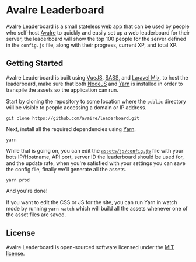 AvaIre Leaderboard
==================

AvaIre Leaderboard is a small stateless web app that can be used by people who self-host [AvaIre](https://github.com/avaire/avaire) to quickly and easily set up a web leaderboard for their server, the leaderboard will show the top 100 people for the server defined in the `config.js` file, along with their progress, current XP, and total XP.

## Getting Started

AvaIre Leaderboard is built using [VueJS](https://vuejs.org/), [SASS](https://sass-lang.com/), and [Laravel Mix](https://laravel-mix.com/), to host the leaderboard, make sure that both [NodeJS](https://nodejs.org/en/) and [Yarn](https://yarnpkg.com/en/) is installed in order to transpile the assets so the application can run.

Start by cloning the repository to some location where the `public` directory will be visible to people accessing a domain or IP address.

    git clone https://github.com/avaire/leaderboard.git

Next, install all the required dependencies using [Yarn](https://yarnpkg.com/en/).

    yarn

While that is going on, you can edit the [`assets/js/config.js`](https://github.com/avaire/leaderboard/blob/master/assets/js/config.js) file with your bots IP/Hostname, API port, server ID the leaderboard should be used for, and the update rate, when you're satisfied with your settings you can save the config file, finally we'll generate all the assets.

    yarn prod

And you're done!

If you want to edit the CSS or JS for the site, you can run Yarn in watch mode by running `yarn watch` which will build all the assets whenever one of the asset files are saved.

## License

AvaIre Leaderboard is open-sourced software licensed under the [MIT license](https://opensource.org/licenses/MIT).
